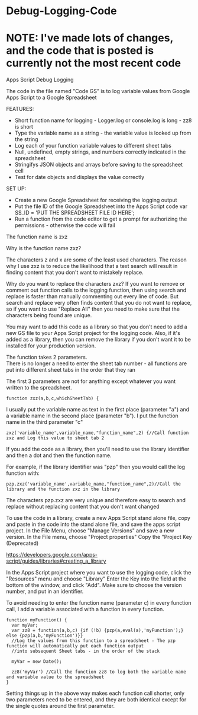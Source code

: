 # Debug-Logging-Code

# NOTE: I've made lots of changes, and the code that is posted is currently not the most recent code

Apps Script Debug Logging

The code in the file named "Code GS" is to log variable values from Google Apps Script to a Google Spreadsheet

FEATURES:
* Short function name for logging - Logger.log or console.log is long - zz8 is short
* Type the variable name as a string - the variable value is looked up from the string
* Log each of your function variable values to different sheet tabs
* Null, undefined, empty strings, and numbers correctly indicated in the spreadsheet
* Stringifys JSON objects and arrays before saving to the spreadsheet cell
* Test for date objects and displays the value correctly

SET UP:
* Create a new Google Spreadsheet for receiving the logging output
* Put the file ID of the Google Spreadsheet into the Apps Script code
var SS_ID = 'PUT THE SPREADSHEET FILE ID HERE';
* Run a function from the code editor to get a prompt for authorizing the permissions - otherwise the code will fail

The function name is zxz

Why is the function name zxz?

The characters z and x are some of the least used characters.
The reason why I use zxz is to reduce the likelihood that a text search will result in finding content that you don't want to mistakely replace.

Why do you want to replace the characters zxz?  If you want to remove or comment out function calls to the logging function, then using search and replace is faster than manually commenting out every line of code.  But search and replace very often finds content that you do not want to replace, so if you want to use "Replace All" then you need to make sure that the characters being found are unique.

You may want to add this code as a library so that you don't need to add a new GS file to your Apps Script project for the logging code.  Also, if it's added as a library, then you can remove the library if you don't want it to be installed for your production version.

The function takes 2 parameters.  
There is no longer a need to enter the sheet tab number - all functions are put into different sheet tabs in the order that they ran

The first 3 parameters are not for anything except whatever you want written to the spreadsheet.

    function zxz(a,b,c,whichSheetTab) {

I usually put the variable name as text in the first place (parameter "a") and a variable name in the second place (parameter "b").
I put the function name in the third parameter "c"

    zxz('variable_name',variable_name,"function_name",2) {//Call function zxz and Log this value to sheet tab 2

If you add the code as a library, then you'll need to use the library identifier and then a dot and then the function name.

For example, if the library identifier was "pzp" then you would call the log function with:

    pzp.zxz('variable_name',variable_name,"function_name",2)//Call the library and the function zxz in the library

The characters pzp.zxz are very unique and therefore easy to search and replace without replacing content that you don't want changed

To use the code in a library, create a new Apps Script stand alone file, copy and paste in the code into the stand alone file, and save the apps script project.  In the File Menu, choose "Manage Versions" and save a new version. In the File menu, choose "Project properties"  Copy the "Project Key (Deprecated)

https://developers.google.com/apps-script/guides/libraries#creating_a_library

In the Apps Script project where you want to use the logging code, click the "Resources" menu and choose "Library"  Enter the Key into the field at the bottom of the window, and click "Add".  Make sure to choose the version number, and put in an identifier.

To avoid needing to enter the function name (parameter c) in every function call, I add a variable associated with a function in every function.

    function myFunction() {
      var myVar;
      var zz8 = function(a,b,c) {if (!b) {pzp(a,eval(a),'myFunction');} else {pzp(a,b,'myFunction')}}
      //Log the values from this function to a spreadsheet - The pzp function will automatically put each function output
      //into subsequent Sheet tabs - in the order of the stack
  
      myVar = new Date();
  
      zz8('myVar') //Call the function zz8 to log both the variable name and variable value to the spreadsheet
    }

Setting things up in the above way makes each function call shorter, only two parameters need to be entered, and they are both identical except for the single quotes around the first parameter.
